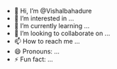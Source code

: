 - 👋 Hi, I’m @Vishalbahadure
- 👀 I’m interested in ...
- 🌱 I’m currently learning ...
- 💞️ I’m looking to collaborate on ...
- 📫 How to reach me ...
- 😄 Pronouns: ...
- ⚡ Fun fact: ...

<!---
Vishalbahadure/Vishalbahadure is a ✨ special ✨ repository because its `README.md` (this file) appears on your GitHub profile.
You can click the Preview link to take a look at your changes.
--->
